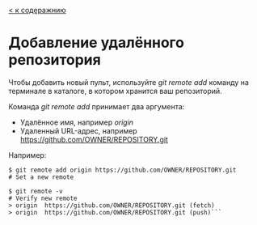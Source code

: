 [< к содеражнию](./readme.md)


# Добавление удалённого репозитория

Чтобы добавить новый пульт, используйте _git remote add_ команду на терминале в каталоге, в котором хранится ваш репозиторий. 

Команда _git remote add_ принимает два аргумента: 
* Удалённое имя, например _origin_
* Удаленный URL-адрес, например https://github.com/OWNER/REPOSITORY.git

Например:
```bash=
$ git remote add origin https://github.com/OWNER/REPOSITORY.git
# Set a new remote

$ git remote -v
# Verify new remote
> origin  https://github.com/OWNER/REPOSITORY.git (fetch)
> origin  https://github.com/OWNER/REPOSITORY.git (push)```